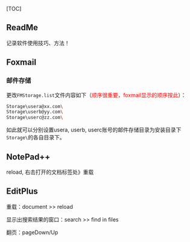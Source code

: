 [TOC]



## ReadMe

记录软件使用技巧、方法！



## Foxmail

### 邮件存储

更改`FMStorage.list`文件内容如下（<font color=red>顺序很重要，foxmail显示的顺序按此</font>）：

```bash
Storage\usera@xx.com\
Storage\userb@yy.com\
Storage\userc@zz.com\
```

如此就可以分别设置usera, userb, userc账号的邮件存储目录为安装目录下`Storage\`的各自目录下。





## NotePad++

reload,  右击打开的文档标签处》重载





## EditPlus

重载：document >> reload

显示出搜索结果的窗口：search >> find in files

翻页：pageDown/Up